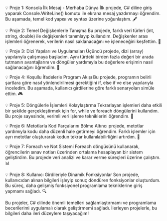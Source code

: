 💡 Proje 1: Konsola İlk Mesaj - Merhaba Dünya
İlk projede, C# diline giriş yaparak Console.WriteLine() komutu ile ekrana mesaj yazdırmayı öğrendim. Bu aşamada, temel kod yapısı ve syntax üzerine yoğunlaştım. 🖋️

💡 Proje 2: Temel Değişkenlerle Tanışma
Bu projede, farklı veri türleri (int, string, double) ile değişkenleri tanımlayıp kullandım. Değişkenler arası işlemleri öğrenerek, verilerin nasıl saklanacağını ve işleneceğini keşfettim. 📌

💡 Proje 3: Dizi Yapıları ve Uygulamaları
Üçüncü projede, dizi (array) yapılarıyla çalışmaya başladım. Aynı türdeki birden fazla değeri bir arada tutmanın avantajlarını ve döngüler yardımıyla bu değerlere erişimin nasıl sağlanacağını öğrendim. 📂

💡 Proje 4: Koşullu İfadelerle Program Akışı
Bu projede, programın belirli şartlara göre nasıl yönlendirilmesi gerektiğini if, else if ve else yapılarıyla inceledim. Bu aşamada, kullanıcı girdilerine göre farklı senaryoları simüle ettim. 🎮

💡 Proje 5: Döngülerle İşlemleri Kolaylaştırma
Tekrarlayan işlemleri daha etkili bir şekilde gerçekleştirmek için for, while ve foreach döngülerini kullandım. Bu proje sayesinde, verimli veri işleme tekniklerini öğrendim. 🔁

💡 Proje 6: Metotlarla Kod Parçalarını Bölme
Altıncı projede, metotlar yardımıyla kodu daha düzenli hale getirmeyi öğrendim. Farklı işlemler için ayrı metotlar oluşturarak kodun tekrar kullanılabilirliğini artırdım. 🔨

💡 Proje 7: Foreach ve Not Sistemi
Foreach döngüsünü kullanarak, öğrencilerin sınav notları üzerinden ortalama hesaplayan bir sistem geliştirdim. Bu projede veri analizi ve karar verme süreçleri üzerine çalıştım. 📊

💡 Proje 8: Kullanıcı Girdileriyle Dinamik Fonksiyonlar
Son projede, kullanıcıdan alınan bilgileri işleyip sonuç döndüren fonksiyonlar oluşturdum. Bu süreç, daha gelişmiş fonksiyonel programlama tekniklerine giriş yapmamı sağladı. 🔍

Bu projeler, C# dilinde önemli temelleri sağlamlaştırmamı ve programlama becerilerimi uygulamalı olarak geliştirmemi sağladı. İlerleyen projelerle, bu bilgileri daha ileri düzeylere taşıyacağım!
